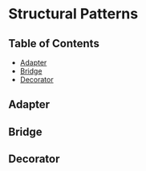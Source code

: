 # Structural Patterns

## Table of Contents

- [Adapter](#adapter)
- [Bridge](#bridge)
- [Decorator](#decorator)

## Adapter

## Bridge

## Decorator

